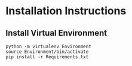 # **Installation Instructions**

## **Install Virtual Environment**

```text
python -m virtualenv Environment
source Environment/bin/activate
pip install -r Requirements.txt
```
